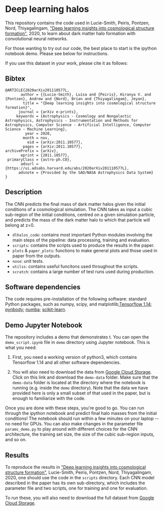 # Deep learning halos

This repository contains the code used in Lucie-Smith, Peiris, Pontzen, Nord, Thiyagalingam, ["Deep learning insights into cosmological structure formation"](https://ui.adsabs.harvard.edu/abs/2020arXiv201110577L/abstract), 2020, to learn about dark matter halo formation with convolutional neural networks.

For those wanting to try out our code, the best place to start is the ipython notebook demo. Please see below for instructions.

If you use this dataset in your work, please cite it as follows:

## Bibtex
```
@ARTICLE{2020arXiv201110577L,
       author = {{Lucie-Smith}, Luisa and {Peiris}, Hiranya V. and {Pontzen}, Andrew and {Nord}, Brian and {Thiyagalingam}, Jeyan},
        title = "{Deep learning insights into cosmological structure formation}",
      journal = {arXiv e-prints},
     keywords = {Astrophysics - Cosmology and Nongalactic Astrophysics, Astrophysics - Instrumentation and Methods for Astrophysics, Computer Science - Artificial Intelligence, Computer Science - Machine Learning},
         year = 2020,
        month = nov,
          eid = {arXiv:2011.10577},
        pages = {arXiv:2011.10577},
archivePrefix = {arXiv},
       eprint = {2011.10577},
 primaryClass = {astro-ph.CO},
       adsurl = {https://ui.adsabs.harvard.edu/abs/2020arXiv201110577L},
      adsnote = {Provided by the SAO/NASA Astrophysics Data System}
}
```

## Description

The CNN predicts the final mass of dark matter halos given the initial conditions of a cosmological simulation.
The CNN takes as input a cubic sub-region of the initial conditions, centred on a given simulation particle, and predicts the mass of the dark matter halo to which that particle will belong at z=0.

- `dlhalos_code`: contains most important Python modules involving the main steps of the pipeline: data processing, training and evaluation.
- `scripts`: contains the scripts used to produce the results in the paper.
- `plots` & `paper_plots`: functions to make general plots and those used in paper from the outputs.
- `nose`: unit tests.
- `utilss`: contains useful funcitons used throughout the scripts.
- `scratch`: contains a large number of test runs used during production.

## Software dependencies

The code requires pre-installation of the following software: standard Python packages, such as numpy, scipy, and matplotlib;[Tensorflow 1.14](https://www.tensorflow.org); [pynbody](https://pynbody.github.com/pynbody/); [numba](https://numba.pydata.org); [scikit-learn](https://scikit-learn.org).

## Demo Jupyter Notebook

The repository includes a demo that demonstrates t. You can open the `demo_script.ipynb` file in `demo` directory using Jupyter notebook. This is what you need:

1. First, you need a working version of python3, which contains Tensorflow 1.14 and all other software dependencies.

2. You will also need to download the data from [Google Cloud Storage](https://console.cloud.google.com/storage/browser/deep-halos-data?cloudshell=false&hl=en-AU&project=deephalos&pageState=(%22StorageObjectListTable%22:(%22f%22:%22%255B%255D%22))&prefix=&forceOnObjectsSortingFiltering=false). Click on this link and download the `demo-data` folder. Make sure that the `demo-data` folder is located at the directory where the notebook is running (e.g. inside the `demo` directory). Note that the data we have provided here is only a small subset of that used in the paper, but is enough to familiarize with the code.

Once you are done with these steps, you're good to go. You can run through the ipython notebook and predict final halo masses from the initial conditions! The notebook should run within a few minutes on your laptop -- no need for GPUs. You can also make changes in the parameter file `params_demo.py` to play around with different choices for the CNN architecture, the training set size, the size of the cubic sub-region inputs, and so on.

## Results

To reproduce the results in ["Deep learning insights into cosmological structure formation"](https://ui.adsabs.harvard.edu/abs/2020arXiv201110577L/abstract), Lucie-Smith, Peiris, Pontzen, Nord, Thiyagalingam, 2020, one should use the code in the `scripts` directory. Each CNN model described in the paper has its own sub-directory, which includes the parameter file and two scripts, one for training and one for evaluation. 

To run these, you will also need to download the full dataset from [Google Cloud Storage](https://console.cloud.google.com/storage/browser/deep-halos-data/full-data?pageState=(%22StorageObjectListTable%22:(%22f%22:%22%255B%255D%22))&cloudshell=false&hl=en-AU&project=deephalos&prefix=&forceOnObjectsSortingFiltering=false).
